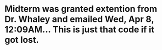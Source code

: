 # Midterm was granted extention from Dr. Whaley and emailed Wed, Apr 8, 12:09AM...  This is just that code if it got lost.

